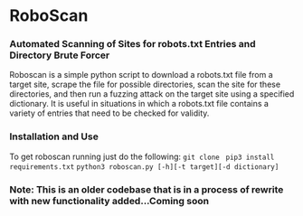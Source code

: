 
# RoboScan
### Automated Scanning of Sites for robots.txt Entries and Directory Brute Forcer


Roboscan is a simple python script to download a robots.txt file from a target site,
 scrape the file for possible directories, scan the site for these directories,
and then run a fuzzing attack on the target site using a specified dictionary. It is useful in situations in which a robots.txt file contains a variety of entries that need to be checked for validity.

### Installation and Use

To get roboscan running just do the following:
`git clone `
`pip3 install requirements.txt`
`python3 roboscan.py [-h][-t target][-d dictionary]`

### Note: This is an older codebase that is in a process of rewrite with new functionality added...Coming soon
